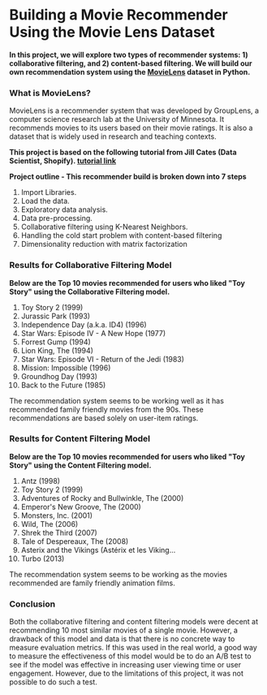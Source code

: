 # Building a Movie Recommender Using the Movie Lens Dataset

**In this project, we will explore two types of recommender systems: 1) collaborative filtering, and 2) content-based filtering. We will build our own recommendation system using the [MovieLens](https://movielens.org/home) dataset in Python.**

### What is MovieLens?

MovieLens is a recommender system that was developed by GroupLens, a computer science research lab at the University of Minnesota. It recommends movies to its users based on their movie ratings. It is also a dataset that is widely used in research and teaching contexts.

**This project is based on the following tutorial from Jill Cates (Data Scientist, Shopify). [tutorial link](https://www.youtube.com/watch?v=XfAe-HLysOM)**

**Project outline - This recommender build is broken down into 7 steps**

1. Import Libraries.
2. Load the data.
3. Exploratory data analysis.
4. Data pre-processing.
5. Collaborative filtering using K-Nearest Neighbors.
6. Handling the cold start problem with content-based filtering
7. Dimensionality reduction with matrix factorization

### Results for Collaborative Filtering Model

**Below are the Top 10 movies recommended for users who liked "Toy Story" using the Collaborative Filtering model.**

1. Toy Story 2 (1999)
2. Jurassic Park (1993)
3. Independence Day (a.k.a. ID4) (1996)
4. Star Wars: Episode IV - A New Hope (1977)
5. Forrest Gump (1994)
6. Lion King, The (1994)
7. Star Wars: Episode VI - Return of the Jedi (1983)
8. Mission: Impossible (1996)
9. Groundhog Day (1993)
10. Back to the Future (1985)
    
The recommendation system seems to be working well as it has recommended family friendly movies from the 90s. These recommendations are based solely on user-item ratings.

### Results for Content Filtering Model

**Below are the Top 10 movies recommended for users who liked "Toy Story" using the Content Filtering model.**

1. Antz (1998)
2. Toy Story 2 (1999)
3. Adventures of Rocky and Bullwinkle, The (2000)
4. Emperor's New Groove, The (2000)
5. Monsters, Inc. (2001)
6. Wild, The (2006)
7. Shrek the Third (2007)
8. Tale of Despereaux, The (2008)
9. Asterix and the Vikings (Astérix et les Viking...
10. Turbo (2013)

The recommendation system seems to be working as the movies recommended are family friendly animation films.

### Conclusion

Both the collaborative filtering and content filtering models were decent at recommending 10 most similar movies of a single movie. However, a drawback of this model and data is that there is no concrete way to measure evaluation metrics. If this was used in the real world, a good way to measure the effectiveness of this model would be to do an A/B test to see if the model was effective in increasing user viewing time or user engagement. However, due to the limitations of this project, it was not possible to do such a test.



